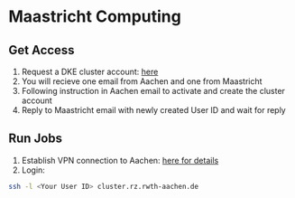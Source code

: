 # Maastricht Computing

## Get Access

1. Request a DKE cluster account: [here](https://fse.maastrichtuniversity.nl/lo-fse/site/requests/request-dke-cluster-access/)
2. You will recieve one email from Aachen and one from Maastricht
3. Following instruction in Aachen email to activate and create the cluster account
4. Reply to Maastricht email with newly created User ID and wait for reply

## Run Jobs

1. Establish VPN connection to Aachen: [here for details](https://doc.itc.rwth-aachen.de/pages/viewpage.action?pageId=3475772)
2. Login: 

```bash
ssh -l <Your User ID> cluster.rz.rwth-aachen.de
```
